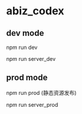 # abiz_codex

## dev mode
  npm run dev
  
  npm run server_dev
  
## prod mode
  npm run prod (静态资源发布)
  
  npm run server_prod
  
